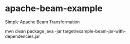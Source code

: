 # apache-beam-example
Simple Apache Beam Transformation


mvn clean package
java -jar target/example-beam-jar-with-dependencies.jar
